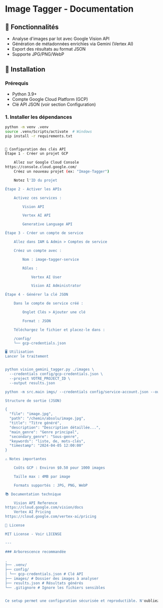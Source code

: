 # Image Tagger - Documentation

## 📌 Fonctionnalités
- Analyse d'images par lot avec Google Vision API
- Génération de métadonnées enrichies via Gemini (Vertex AI)
- Export des résultats au format JSON
- Supporte JPG/PNG/WebP

## 🚀 Installation

### Prérequis
- Python 3.9+
- Compte Google Cloud Platform (GCP)
- Clé API JSON (voir section Configuration)

### 1. Installer les dépendances
```bash
python -m venv .venv
source .venv/Scripts/activate  # Windows
pip install -r requirements.txt


🔑 Configuration des clés API
Étape 1 - Créer un projet GCP

    Allez sur Google Cloud Console
https://console.cloud.google.com/
    Créez un nouveau projet (ex: "Image-Tagger")

    Notez l'ID du projet

Étape 2 - Activer les APIs

    Activez ces services :

        Vision API

        Vertex AI API

        Generative Language API

Étape 3 - Créer un compte de service

    Allez dans IAM & Admin > Comptes de service

    Créez un compte avec :

        Nom : image-tagger-service

        Rôles :

            Vertex AI User

            Vision AI Administrator

Étape 4 - Générer la clé JSON

    Dans le compte de service créé :

        Onglet Clés > Ajouter une clé

        Format : JSON

    Téléchargez le fichier et placez-le dans :

    /config/
    └── gcp-credentials.json

🖥️ Utilisation
Lancer le traitement


python vision_gemini_tagger.py ./images \
  --credentials config/gcp-credentials.json \
  --project VOTRE_PROJECT_ID \
  --output results.json

python -m src.main imgs/ --credentials config/service-account.json --output resultatsfr.json

Structure de sortie (JSON)

{
  "file": "image.jpg",
  "path": "/chemin/absolu/image.jpg",
  "title": "Titre généré",
  "description": "Description détaillée...",
  "main_genre": "Genre principal",
  "secondary_genre": "Sous-genre",
  "keywords": "liste, de, mots-clés",
  "timestamp": "2024-04-05 12:00:00"
}

⚠️ Notes importantes

    Coûts GCP : Environ $0.50 pour 1000 images

    Taille max : 4MB par image

    Formats supportés : JPG, PNG, WebP

📚 Documentation technique

    Vision API Reference
https://cloud.google.com/vision/docs
    Vertex AI Pricing
https://cloud.google.com/vertex-ai/pricing

📄 License

MIT License - Voir LICENSE

---

### Arborescence recommandée

.
├── .venv/
├── config/
│ └── gcp-credentials.json # Clé API
├── images/ # Dossier des images à analyser
├── results.json # Résultats générés
└── .gitignore # Ignore les fichiers sensibles


Ce setup permet une configuration sécurisée et reproductible. N'oubliez pas d'ajouter `config/` et `.venv/` à votre `.gitignore` ! 🔒
